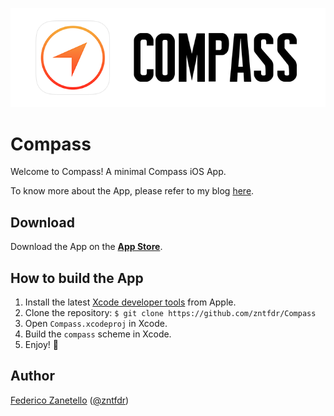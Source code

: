 <p align="center">
    <img src="logo.png" width="580" max-width="90%" alt="Swift Web Crawler in action" />
</p>

# Compass

Welcome to Compass! A minimal Compass iOS App.

To know more about the App, please refer to my blog [here](https://medium.com/swiftly-swift/how-to-build-a-compass-app-in-swift-2b6647ae25e8).

## Download
Download the App on the **[App Store](https://itunes.apple.com/app/compass/id1231545538)**.

## How to build the App
1. Install the latest [Xcode developer tools](https://developer.apple.com/xcode/downloads/) from Apple.
2. Clone the repository: `$ git clone https://github.com/zntfdr/Compass`
3. Open `Compass.xcodeproj` in Xcode.
4. Build the `compass` scheme in Xcode.
5. Enjoy! 🚀

## Author
[Federico Zanetello](https://github.com/zntfdr) ([@zntfdr](https://twitter.com/zntfdr))


